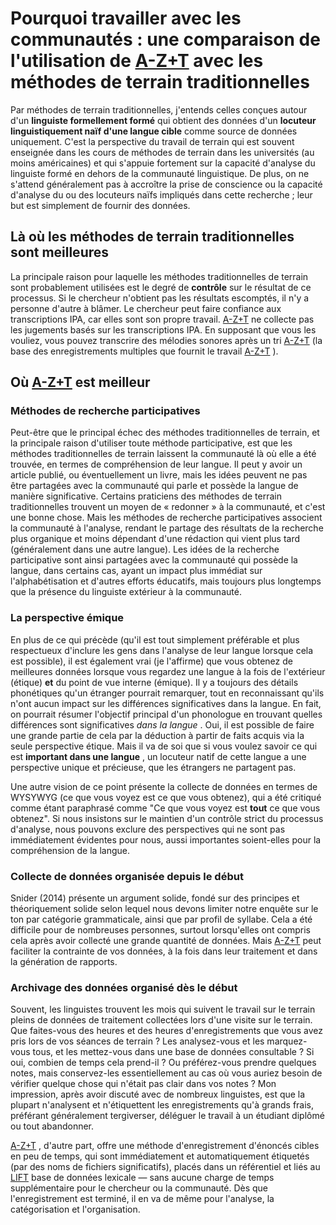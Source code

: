 # Pourquoi travailler avec les communautés : une comparaison de l'utilisation de [A-Z+T](https://github.com/kent-rasmussen/azt) avec les méthodes de terrain traditionnelles

Par méthodes de terrain traditionnelles, j'entends celles conçues autour d'un **linguiste formellement formé** qui obtient des données d'un **locuteur linguistiquement naïf d'une langue cible** comme source de données uniquement. C'est la perspective du travail de terrain qui est souvent enseignée dans les cours de méthodes de terrain dans les universités (au moins américaines) et qui s'appuie fortement sur la capacité d'analyse du linguiste formé en dehors de la communauté linguistique. De plus, on ne s'attend généralement pas à accroître la prise de conscience ou la capacité d'analyse du ou des locuteurs naïfs impliqués dans cette recherche ; leur but est simplement de fournir des données.

## Là où les méthodes de terrain traditionnelles sont meilleures

La principale raison pour laquelle les méthodes traditionnelles de terrain sont probablement utilisées est le degré de **contrôle** sur le résultat de ce processus. Si le chercheur n'obtient pas les résultats escomptés, il n'y a personne d'autre à blâmer. Le chercheur peut faire confiance aux transcriptions IPA, car elles sont son propre travail. [A-Z+T](https://github.com/kent-rasmussen/azt) ne collecte pas les jugements basés sur les transcriptions IPA. En supposant que vous les vouliez, vous pouvez transcrire des mélodies sonores après un tri [A-Z+T](https://github.com/kent-rasmussen/azt) (la base des enregistrements multiples que fournit le travail [A-Z+T](https://github.com/kent-rasmussen/azt) ).

## Où [A-Z+T](https://github.com/kent-rasmussen/azt) est meilleur

### Méthodes de recherche participatives

Peut-être que le principal échec des méthodes traditionnelles de terrain, et la principale raison d'utiliser toute méthode participative, est que les méthodes traditionnelles de terrain laissent la communauté là où elle a été trouvée, en termes de compréhension de leur langue. Il peut y avoir un article publié, ou éventuellement un livre, mais les idées peuvent ne pas être partagées avec la communauté qui parle et possède la langue de manière significative. Certains praticiens des méthodes de terrain traditionnelles trouvent un moyen de « redonner » à la communauté, et c'est une bonne chose. Mais les méthodes de recherche participatives associent la communauté à l'analyse, rendant le partage des résultats de la recherche plus organique et moins dépendant d'une rédaction qui vient plus tard (généralement dans une autre langue). Les idées de la recherche participative sont ainsi partagées avec la communauté qui possède la langue, dans certains cas, ayant un impact plus immédiat sur l'alphabétisation et d'autres efforts éducatifs, mais toujours plus longtemps que la présence du linguiste extérieur à la communauté.

### La perspective émique

En plus de ce qui précède (qu'il est tout simplement préférable et plus respectueux d'inclure les gens dans l'analyse de leur langue lorsque cela est possible), il est également vrai (je l'affirme) que vous obtenez de meilleures données lorsque vous regardez une langue à la fois de l'extérieur (étique) **et** du point de vue interne (émique). Il y a toujours des détails phonétiques qu'un étranger pourrait remarquer, tout en reconnaissant qu'ils n'ont aucun impact sur les différences significatives dans la langue. En fait, on pourrait résumer l'objectif principal d'un phonologue en trouvant quelles différences sont significatives *dans la langue* . Oui, il est possible de faire une grande partie de cela par la déduction à partir de faits acquis via la seule perspective étique. Mais il va de soi que si vous voulez savoir ce qui est **important dans une langue** , un locuteur natif de cette langue a une perspective unique et précieuse, que les étrangers ne partagent pas.

Une autre vision de ce point présente la collecte de données en termes de WYSYWYG (ce que vous voyez est ce que vous obtenez), qui a été critiqué comme étant paraphrasé comme "Ce que vous voyez est **tout** ce que vous obtenez". Si nous insistons sur le maintien d'un contrôle strict du processus d'analyse, nous pouvons exclure des perspectives qui ne sont pas immédiatement évidentes pour nous, aussi importantes soient-elles pour la compréhension de la langue.

### Collecte de données organisée depuis le début

Snider (2014) présente un argument solide, fondé sur des principes et théoriquement solide selon lequel nous devons limiter notre enquête sur le ton par catégorie grammaticale, ainsi que par profil de syllabe. Cela a été difficile pour de nombreuses personnes, surtout lorsqu'elles ont compris cela après avoir collecté une grande quantité de données. Mais [A-Z+T](https://github.com/kent-rasmussen/azt) peut faciliter la contrainte de vos données, à la fois dans leur traitement et dans la génération de rapports.

### Archivage des données organisé dès le début

Souvent, les linguistes trouvent les mois qui suivent le travail sur le terrain pleins de données de traitement collectées lors d'une visite sur le terrain. Que faites-vous des heures et des heures d'enregistrements que vous avez pris lors de vos séances de terrain ? Les analysez-vous et les marquez-vous tous, et les mettez-vous dans une base de données consultable ? Si oui, combien de temps cela prend-il ? Ou préférez-vous prendre quelques notes, mais conservez-les essentiellement au cas où vous auriez besoin de vérifier quelque chose qui n'était pas clair dans vos notes ? Mon impression, après avoir discuté avec de nombreux linguistes, est que la plupart n'analysent et n'étiquettent les enregistrements qu'à grands frais, préférant généralement tergiverser, déléguer le travail à un étudiant diplômé ou tout abandonner.

[A-Z+T](https://github.com/kent-rasmussen/azt) , d'autre part, offre une méthode d'enregistrement d'énoncés cibles en peu de temps, qui sont immédiatement et automatiquement étiquetés (par des noms de fichiers significatifs), placés dans un référentiel et liés au [LIFT](https://code.google.com/archive/p/lift-standard/) base de données lexicale — sans aucune charge de temps supplémentaire pour le chercheur ou la communauté. Dès que l'enregistrement est terminé, il en va de même pour l'analyse, la catégorisation et l'organisation.
